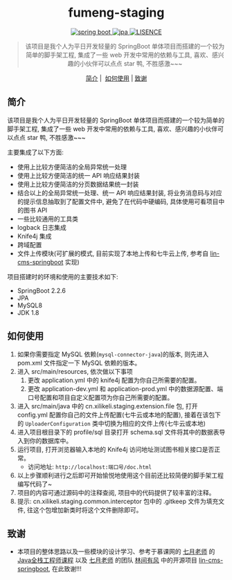 <h1 align="center">
  fumeng-staging
</h1>

<p align="center">

  <a href="https://spring.io/" rel="nofollow">
  <img src="https://img.shields.io/badge/spring%20boot-2.2.6.RELEASE-green" alt="spring boot" data-canonical-src="https://img.shields.io/badge/spring%20boot-2.2.6.RELEASE-green" style="max-width:100%;">
  </a>
  
  <a href="https://spring.io/" rel="nofollow">
  <img src="https://img.shields.io/badge/jpa-2.2.6-green" alt="jpa" data-canonical-src="https://img.shields.io/badge/jpa-2.2.6-green" style="max-width:100%;">
  </a>
  
  <a href="https://mybatis.plus/" rel="nofollow">
  <img src="https://img.shields.io/badge/license-MIT-lightgrey.svg" alt="LISENCE" data-canonical-src="https://img.shields.io/badge/license-MIT-lightgrey.svg" style="max-width:100%;">
  </a>
  
</p>

<blockquote align="center">
 该项目是我个人为平日开发轻量的 SpringBoot 单体项目而搭建的一个较为简单的脚手架工程, 集成了一些 web 开发中常用的依赖与工具, 喜欢、感兴趣的小伙伴可以点点 star 鸭, 不胜感激~~~
</blockquote>

<p align="center">
  <a href="##简介">简介</a>&nbsp;|&nbsp;
  <a href="##如何使用">如何使用</a> |
  <a href="##致谢">致谢</a>
</p>

## 简介

该项目是我个人为平日开发轻量的 SpringBoot 单体项目而搭建的一个较为简单的脚手架工程, 集成了一些 web 开发中常用的依赖与工具, 喜欢、感兴趣的小伙伴可以点点 star 鸭, 不胜感激~~~

主要集成了以下方面:
- 使用上比较方便简洁的全局异常统一处理
- 使用上比较方便简洁的统一 API 响应结果封装
- 使用上比较方便简洁的分页数据结果统一封装
- 结合以上的全局异常统一处理、统一 API 响应结果封装, 将业务消息码与对应的提示信息抽取到了配置文件中, 避免了在代码中硬编码, 具体使用可看项目中的图书 API
- 一些比较通用的工具类
- logback 日志集成
- Knife4j 集成
- 跨域配置
- 文件上传模块(可扩展的模式, 目前实现了本地上传和七牛云上传, 参考自 [lin-cms-springboot](https://github.com/TaleLin/lin-cms-spring-boot) 实现)

项目搭建时的环境和使用的主要技术如下:
- SpringBoot 2.2.6
- JPA
- MySQL8
- JDK 1.8

## 如何使用

1. 如果你需要指定 MySQL 依赖(`mysql-connector-java`)的版本, 则先进入 pom.xml 文件指定一下 MySQL 依赖的版本。
2. 进入 src/main/resources, 依次做以下事项
    1. 更改 application.yml 中的 knife4j 配置为你自己所需要的配置。
    2. 更改 application-dev.yml 和 application-prod.yml 中的数据源配置、端口号配置和项目自定义配置项为你自己所需要的配置。
3. 进入 src/main/java 中的 cn.xilikeli.staging.extension.file 包, 打开 config.yml 配置你自己的文件上传配置(七牛云或本地的配置), 接着在该包下的 `UploaderConfiguration` 类中切换为相应的文件上传(七牛云或本地)
4. 进入项目根目录下的 profile/sql 目录打开 schema.sql 文件将其中的数据表导入到你的数据库中。
5. 运行项目, 打开浏览器输入本地的 Knife4j 访问地址测试图书相关接口是否正常。
    - 访问地址: `http://localhost:端口号/doc.html`
6. 以上步骤顺利进行之后即可开始愉悦地使用这个目前还比较简便的脚手架工程编写代码了~
7. 项目的内容可通过源码中的注释查阅, 项目中的代码提供了较丰富的注释。
8. 提示: cn.xilikeli.staging.common.interceptor 包中的 .gitkeep 文件为填充文件, 往这个包增加新类时将这个文件删除即可。 

## 致谢

- 本项目的整体思路以及一些模块的设计学习、参考于慕课网的 [七月老师](https://www.imooc.com/t/4294850) 的 [Java全栈工程师课程](https://class.imooc.com/sale/javafullstack) 以及 [七月老师](https://www.imooc.com/t/4294850) 的团队 [林间有风](https://github.com/TaleLin) 中的开源项目 [lin-cms-springboot](https://github.com/TaleLin/lin-cms-spring-boot), 在此致谢!!!
